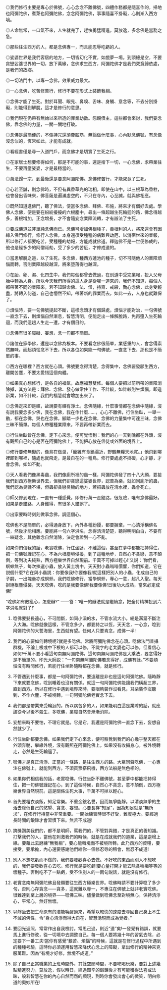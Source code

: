 ◎我們修行主要是專心於佛號，心心念念不離佛號，四體作務都是隨喜作的，掃地也阿彌陀佛，煮萊也阿彌陀佛，念念阿彌陀佛，事事隨喜不掛礙，心則漸入西方境。

 

◎人命無常，一口氣不來，人生就完了，趕快勇猛精進，莫放逸，多念佛是當務之急。

 

◎那些往生西方的人，都是念佛專一，而且能忍辱吃虧的人。

 

◎娑婆世界是我們客居的地方，一切皆幻化不實，如戲夢一場，到頭總是空，不要貪戀娑婆世界的一切，放下萬緣，念佛求生西方，阿彌陀佛才是我們究竟歸依處，是我們的故鄉。

 

◎一切法門中，以專一念佛，效果威力最大。

 

◎一心念佛，吃苦修苦行，修行不要在形式上裝飾我相。

 

◎念佛才能了生死。對於耳聞、眼見、鼻嗅、舌味、身觸、意念等，不去分別掛礙，則能得到解脫，這才是修行的意思。

 

◎我們現在仍帶有無始以來所造的罪業劫數。怨親債主，這些都會來討，我們要念佛，靠念佛的力量，一關一關地打破。

 

◎念佛是最簡便的，不像持咒還須費腦筋，無論做什麼事，心內默念佛號，有念像沒念似的，恆常如此，才能有成就。

 

◎看經書僅是尋一入道門戶，而念佛才是切實了生死之行。



◎在家居士想要修得如何，那是不可能的事，還是捨下一切，一心念佛，求帶業往生，不要再墮娑婆，才是最穩當的。

 

◎萬法歸一宗，到最後還是要念阿彌陀佛。念佛修苦行，才能究竟了生死。

 

◎心若至誠，則念佛時，不但有異香華光的瑞相，即使在山中，以三根草為香柱，也會發出香味來，佛菩薩是遍滿虛空的，不只在寺內，心至誠，就與佛相應。

 

◎既然知道進佛門，聽了佛法，便當多念佛、拜佛、布施，將來才有個好去處。學佛人念佛，便是要在紛紛擾擾的六根塵中，尋出一條超越生死輪迴的路，佛念得越多，善根增加，正念增長，才不會隨妄念業障流轉，才有辦法了生死。

 

◎要成佛道並非單純念佛而已。念佛可增加佛根種子，善根利的人，將來還會有因緣入佛門修行，修行人念佛，本身還須受種種的病難與劫厄，以消宿世來的業報，所以修行人都要吃苦，受種種的劫報，方能成就佛道。釋迦佛不是一世便修成的，他也是經多少的阿僧祗劫，受了多少的苦厄，才修成道的。

 

◎當思解脫之道，以了生死，多念佛，種西方蓮池的種子，切不可隨他人的業障煩惱而轉，否則業障越絞越深，將來墮落得也越深。

 

◎在胎、卵、濕、化四生中，我們每個都曾去做過，在別道中受完業報，投入父母胎中轉為人身。所以今天我們所得的這人身是從哪一道來的，我們不知道，每個人都帶著不同的業障來，若不知歸命佛、法、僧，持齋、戒殺，勤心念佛，此身受報盡，將轉入何道，自己也懵然不知，帶著新的罪業而去，如此一去，人身也就難保了。

 

◎煩惱時，要一句佛號提起不斷，這樣念頭才有個歸處，煩惱才能對治，一句佛號一直念下去，則煩惱自然漸息，智慧清明，便能走出一條解脫路，免再墮入生死輪迴，而我們這趟人生走一遭，才有個目的。

 

◎念佛有很多障礙、妄想，念一句都不簡單。

 

◎諸位在家學佛，還是以念佛為根本。不要看念佛很簡單，業感重的人，會念得索然無味，而起煩惱念不下去，所以各位如果能一句佛號，一直念下去，那也是不簡單的事。

 

◎西方在哪裡？西方就在心頭。佛號要念得清楚，念得集中，念佛要發願生西方，離開苦塵，不要太愛惜這個肉體。

 

◎如果真心想修行，是各自的福氣，故應福慧雙修。每個人要把以前所帶的業障消除掉，其方法是：拜佛、念佛、發心做常住工作、不計較，如計較則生煩惱，即造新業，如不計較，我們的福慧就會增加出來了。

 

◎念佛定來即是禪，故說要有禪有淨土。念佛隨緣，什麼事情都在念佛中隨緣，沒有說我要念多少佛，我在念佛，我在作什麼……，心心不離佛，行住坐臥，一舉一動，都在念佛，哭也在念佛，腳踏一步也在念佛，念佛的力量集中可達三昧，念佛三昧不簡單。每個人帶種種業障來，不要再帶新業而去。

 

◎行住坐臥皆在念佛，定下心來念，便可覺悟到：我們的心一天到晚都在外頭，沒有觀照自己的心是否在阿彌陀佛上，不能把心放在信徒或外面的境界上。

 

◎修行要修無礙的，像鳥在做巢，「籠雞有食鍋湯近，野鶴無糧天地寬。」他飛到哪裡即到哪裡，隨處也就飛走，是最自在的一種鳥。修行要處處不掛礙，心才靜，才會念佛，如如不動。

 

◎天人看我們像黑毒蟲，我們像廁所裡的蟲一樣，阿彌陀佛發了四十八大願，要接我們到西方極樂世界去，但我們卻貪戀這娑婆世界，認苦為樂，就如同廁所的蟲，我們認為臭穢不堪，但蟲卻貪戀臭穢的地方，若把蟲放在清水裡，蟲會死亡。

 

◎師父修到現在，一直有一種感覺，即修行萬一走錯路，很危險，唯有念佛最好。如果是走錯路，人身難得，有很多人錯誤了。

 

◎出家要時時刻刻做事念佛，調這個心。


唸佛也不是簡單的，必得通身放下，內外各種紛擾，都要摒棄，一心清淨稱佛名號，然後才能相應。要能將一句六字洪名，念得清清楚楚，聽得明明白白，不要有一絲疑念，其他雜念自然消除，決定會證到一心不亂。

如果你們信我的話，老實唸佛，行住坐卧，不離這個，甚至在夢中都能把持得住，把一句佛號謹記在心，不為六根塵境侵擾，到了這種地步，自然心不貪戀，意不顛倒，等到功夫純熟，西方極樂世界自然現前。千萬不可掉以輕心!’又説：‘你們看，螟蛉無子，每次揀選小蟲，放入黃土塊中，天天對小蟲嗡嗡價響，你們知道，它在説個什麼?它在與小蟲説：你要像我!你要像我!就這樣把別人的小蟲，化成自己的子嗣，一出塊壘亦成螟蛉。我們唸佛修行，當學螟蛉，專心一意，超凡入聖。每天摒絕根塵侵襲，天天唸佛，唸的是我要像佛!我要像佛!日後功大成熟，當來必定成佛!’

“唸佛如有散亂心，怎麼辦?” ——答：‘唯一的辦法就是繼續念，把全付精神投到六字洪名就對了!’

1. 唸佛要髮長遠心，不可間斷，如同小溪的水，不管水流大小，總是潺潺不斷注入大海。唸佛就像這樣，不管念多少，都要持之以恆，天天念，一心念，唸到阿彌陀佛的大誓海里，生西就有望。任何人只要肯念，成佛一半!

2. 我們的心要如何轉境呢?就是多唸佛。常將阿彌陀佛念在心頭。唸佛法門普攝群機，不論上根或中下根的人都可以修，不識字的老太婆也可以修，但看信心如何!千萬不要小看這句南無阿彌陀佛，這句南無阿彌陀佛是大乘法，要念得好是不簡單的。印光大師説：“一句南無阿彌陀佛若念得好，成佛有餘。”不要煩惱沒有時間修行，若能行住坐卧隨時都在念佛，就是修行。

3. 不管遇到什麼事，都是一句阿彌陀佛，要遠離是非也是這句阿彌陀佛。隨時靜下來就要念佛，唸到睡着也沒有關係。就這一句阿彌陀佛能讓我們橫超三界，直到西方。所以在修行中遇到境界來時，要眼睛裝作沒看見，耳朵裝作沒聽到，不作六塵，不被境轉，一句阿彌陀佛老實念下去。

4. 我們都是帶業來受輪迴的，所以病苦多的人，如果能明白這是業障的話，就應該從今以後不殺生，多唸佛，業障自然會漸漸消除。

5. 妄想來時不要怕，不理它就是。它是它，我還是阿彌陀佛一直念下去，妄想自然就少了。

6. 行住坐卧都要念佛。如果我們定下心來念，便可察覺到我們的心幾乎整天都在外頭奔馳，攀緣外境，沒有觀照在阿彌陀佛上。如果沒有收攝身心，被外境轉走，必然是生死輪迴了。

7. 唸佛才是真正清淨、正當的一條路，是往生西方的路。大眾同聲唸佛，一心專注在佛號上，就能到西方。不須買票搭飛機，西方法船是無色相的。

8. 如果你們相信我的話，老實唸佛，行住坐卧不離佛號，甚至夢中都能把持得住，把一句佛號謹記在心，到了這個時候，自然心不貪念，意不顛倒，西方極樂世界自然現前。這是關係生死大事，千萬不可掉以輕心。

1. 首先要粗衣淡飯，知足常樂。不重金銀名譽，因而無爭能靜。以清淡無爭的生活去降低自己的慾望、貪念、妄想。心要長存“知足”，因為知足就是“無所求”，在修行行持當中非常重要。一開始練習時很不好受，難度極大。要經過長時間的鍛鍊才會習慣下來。無苦不成道!

2. 誇獎讚美我們的，都不是明師，罵我們的，不管對與錯，才是真正的善知識。打擊我們的人，當他在刺激我們的時候，就是在成就我們的道業，這是逆增上緣。要藉此去磨練“無我相”，要心能轉境而不被境所轉。此乃西方的資糧，要接受，要承擔，內心還要感謝他們給你一個修忍辱的租會，無忍不成道!

3. 別人不想吃虧而不做的，我們要發歡喜心去做。不好吃的東西而別人不想吃的，我們要發歡喜心去吃。修行就是要吃虧!要心量打開才能去除貪嗔痴等等的壞種子。否則吃不了一點虧，受不住別人的一兩句説話，就是沒有修行。

4. 老實念南無阿彌陀佛且發願要往生西方極樂世界。唸佛時請不要計算唸了多少句，否則心存貪念——貪多，這就難以專一，不專注在佛號上就非老實唸佛。很難達到至上層的境界——唸佛三味。儘量做到唸佛念至對境無心，保持清淨心，平常心，無好無壞。

5. 以靜坐去把生命原有的潛能喚醒過來，希望以較快的速度去尋回自己身上不生不滅的佛性，令“身心清淨而得大自在，智慧湧現而成為覺者。”

6. 要回光返照，常常作出自我檢討。常思己過，則近“道”矣!一發覺有錯誤，就要馬上進行修改，從一切境中去調整自己。每一個人要將幾十年的習氣去除，必定要下一番工夫!當你有感覺“艱苦、煩惱”的時候，這就是在修行過程中所遇到的種種考驗，這時你必須運用智慧來降伏心念上的障礙，拿出修行的精神來克服萬難。因為“有境才好修，無境不成道。”

7. 除了自己正當職業的上班時間外，其餘空閒時間，不要吃喝玩樂，要對上述幾點精進努力，莫放逸，假以時日，經過艱辛的鍛鍊後才有可能獲得法喜或法昧，般若智慧在你的內心自然而然的顯現，到時你會發出會心的微笑，明白修道的奧妙所在!
